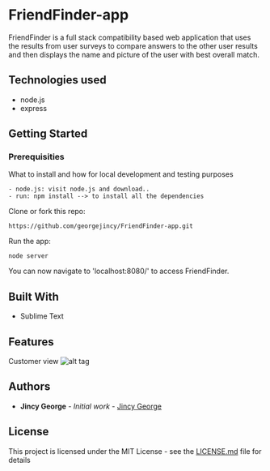 # FriendFinder-app
FriendFinder is a full stack compatibility based web application that uses the results from user surveys to compare answers to the other user results and then displays the name and picture of the user with best overall match.

## Technologies used
- node.js
- express

## Getting Started

### Prerequisities

What to install and how for local development and testing purposes

```
- node.js: visit node.js and download..
- run: npm install --> to install all the dependencies
```

Clone or fork this repo:

```
https://github.com/georgejincy/FriendFinder-app.git
```

Run the app:

```
node server
```

You can now navigate to 'localhost:8080/' to access FriendFinder.

## Built With

* Sublime Text


## Features

Customer view
![alt tag](http://g.recordit.co/GAdpDIll1b.gif)

## Authors

* **Jincy George** - *Initial work* - [Jincy George](https://github.com)


## License

This project is licensed under the MIT License - see the [LICENSE.md](LICENSE.md) file for details

